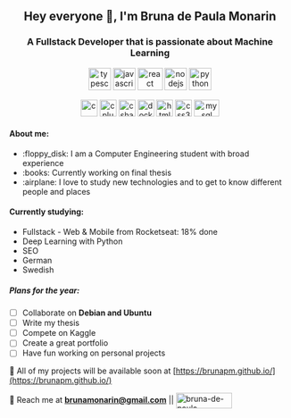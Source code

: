 <h2 align="center">Hey everyone 👋, I'm Bruna de Paula Monarin</h2>
<h3 align="center">A Fullstack Developer that is passionate about Machine Learning</h3>
<p align="center">
  <img src="https://seeklogo.com/images/T/typescript-logo-B29A3F462D-seeklogo.com.png" alt="typescript" width="40" height="40"/>
  <img src="https://upload.wikimedia.org/wikipedia/commons/thumb/9/99/Unofficial_JavaScript_logo_2.svg/600px-Unofficial_JavaScript_logo_2.svg.png" alt="javascript" width="40" height="40"/>
  <img src="https://seeklogo.com/images/R/react-logo-7B3CE81517-seeklogo.com.png" alt="react" width="45" height="40"/>
  <img src="https://nodejs.org/static/images/logos/nodejs-new-pantone-black.svg" alt="nodejs" width="40" height="40"/>
  <img src="https://upload.wikimedia.org/wikipedia/commons/thumb/c/c3/Python-logo-notext.svg/600px-Python-logo-notext.svg.png" alt="python" width="40" height="40"/>
</p>
<p align="center">
  <img src="https://www.clipartmax.com/png/middle/351-3515666_c-language-global-or-external-variables-with-examples-c-programming-logo.png" alt="c" width="30" height="30"/>
  <img src="https://www.pngkit.com/png/detail/534-5342172_c-language-course-c-logo.png" alt="cplusplus" width="30" height="30"/>
  <img src="https://icon2.cleanpng.com/20180408/ovq/kisspng-c-programming-language-computer-icons-computer-pr-programming-5acadc61c83e28.8330255915232441298202.jpg" alt="csharp" width="30" height="30"/>
  <img src="https://www.docker.com/sites/default/files/d8/2019-07/vertical-logo-monochromatic.png" alt="docker" width="30" height="30"/>
  <img src="https://cdn.pixabay.com/photo/2017/08/05/11/16/logo-2582748_960_720.png" alt="html5" width="30" height="30"/>
  <img src="https://cdn.pixabay.com/photo/2017/08/05/11/16/logo-2582747_960_720.png" alt="css3" width="30" height="30"/>
  <img src="https://cdn.worldvectorlogo.com/logos/mysql.svg" alt="mysql" width="45" height="30"/>
</p>
<h4>About me:</h4>
<ul>
  <li>:floppy_disk: I am a Computer Engineering student with broad experience </li>
  <li>:books: Currently working on final thesis</li>
  <li>:airplane: I love to study new technologies and to get to know different people and places</li>
</ul>

<h4>Currently studying:</h4>
<ul>
  <li>Fullstack - Web & Mobile from Rocketseat: 18% done</li>
  <li>Deep Learning with Python</li>
  <li>SEO</li>
  <li>German</li>
  <li>Swedish</li>
</ul>

<h5>Plans for the year:</h5>

- [ ] Collaborate on **Debian and Ubuntu**
- [ ] Write my thesis
- [ ] Compete on Kaggle
- [ ] Create a great portfolio
- [ ] Have fun working on personal projects

:ledger: All of my projects will be available soon at [https://brunapm.github.io/](https://brunapm.github.io/)
  
:postbox: Reach me at **brunamonarin@gmail.com** ||
<a href="https://linkedin.com/in/bruna-de-paula-monarin" target="blank"><img align="center" src="https://upload.wikimedia.org/wikipedia/commons/thumb/0/01/LinkedIn_Logo.svg/1024px-LinkedIn_Logo.svg.png" alt="bruna-de-paula-monarin" height="28" width="100" /></a>

